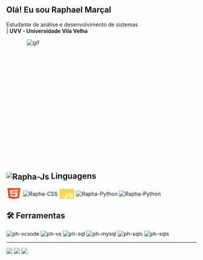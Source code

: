 

## Olá! Eu sou Raphael Marçal

Estudante de análise e desenvolvimento de sistemas <br> | <strong>UVV - Universidade Vila Velha</strong>

<img align="right" alt="gif" height="350" width="450" src="https://i.postimg.cc/sgpNS1yZ/Ui9e.gif" autoplay><br>
<div style="display: inline_block">
  
##   <img align="center" alt="Rapha-Js" height="35" width="40" src="https://github.com/OPhaels/OPhaels/assets/104911531/49ae4f54-68fb-4654-a6d9-67c5ba0937fb"> Linguagens 

  <img align="center" alt="Rapha-HTML" height="30" width="40" src="https://raw.githubusercontent.com/devicons/devicon/master/icons/html5/html5-original.svg">
  <img align="center" alt="Rapha-CSS" height="30" width="40" src="https://cdn.jsdelivr.net/gh/devicons/devicon/icons/css3/css3-original.svg">
  <img align="center" alt="Rapha-Js" height="27" width="40" src="https://raw.githubusercontent.com/devicons/devicon/master/icons/javascript/javascript-plain.svg">
  <img align="center" alt="Rapha-Python" height="32" width="40" src="https://cdn.jsdelivr.net/gh/devicons/devicon/icons/python/python-original.svg">
  <img align="center" alt="Rapha-Python" height="35" width="40" src="https://i.postimg.cc/BnRd5x9N/f9c76b9c-ec9a-47cb-b603-d9a4eaf613c7.png">
  
  

  ## 🛠️ Ferramentas 

<div>
  <img align="center" alt="ph-vcsode" height="30" width="40" src="https://cdn.jsdelivr.net/gh/devicons/devicon/icons/vscode/vscode-original.svg">
  <img align="center" alt="ph-vs" height="35" width="38" src="https://img.icons8.com/?size=100&id=ezj3zaVtImPg&format=png&color=000000">
  <img align="center" alt="ph-sql" height="35" width="40" src="https://img.icons8.com/?size=100&id=vinpBD5oA3b4&format=png&color=000000">
  <img align="center" alt="ph-mysql" height="35" width="40" src="https://cdn.jsdelivr.net/gh/devicons/devicon/icons/mysql/mysql-original.svg">
  <img align="center" alt="ph-sqls" height="35" width="40" src="https://cdn.jsdelivr.net/gh/devicons/devicon/icons/postgresql/postgresql-original.svg">
  <img align="center" alt="ph-sqls" height="35" width="40" src="https://cdn.jsdelivr.net/gh/devicons/devicon/icons/git/git-original.svg">
<hr>
  
<div> 
  <a href="https://www.instagram.com/user_raphael/" target="_blank"><img src="https://img.shields.io/badge/-Instagram-%23E4405F?style=for-the-badge&logo=instagram&logoColor=white" target="_blank"></a>
  <a href = "mailto:raphael.rmarcal2002@gmail.com"><img src="https://img.shields.io/badge/-Gmail-%23333?style=for-the-badge&logo=gmail&logoColor=white" target="_blank"></a>
  <a href="https://www.linkedin.com/in/raphael-rodrigues-marcal-211327256/" target="_blank"><img src="https://img.shields.io/badge/-LinkedIn-%230077B5?style=for-the-badge&logo=linkedin&logoColor=white" target="_blank"></a> 
</div>

